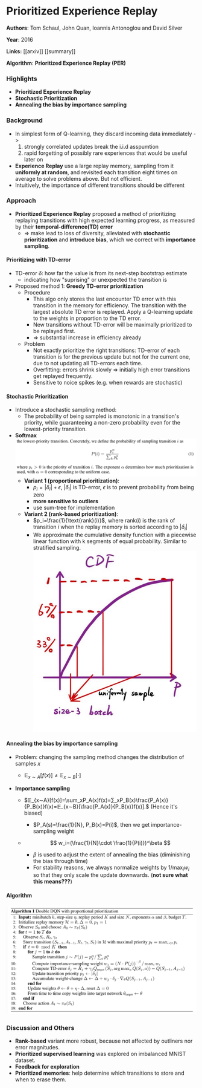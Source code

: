 # Prioritized Experience Replay

**Authors**: Tom Schaul, John Quan, Ioannis Antonoglou and David Silver

**Year**: 2016

**Links:** [[arxiv]] [[summary]]

**Algorithm**: **Prioritized Experience Replay (PER)**

### Highlights

- **Prioritized Experience Replay**
- **Stochastic Prioritization**
- **Annealing the bias by importance sampling**

### Background

- In simplest form of Q-learning, they discard incoming data immediately ->
  1. strongly correlated updates break the i.i.d asspumtion
  2. rapid forgetting of possibly rare experiences that would be useful later on
- **Experience Replay** use a large replay memory, sampling from it **uniformly at random**, and revisited each transition eight times on average to solve problems above. But not efficient.
- Intuitively, the importance of different transitions should be different

### Approach

- **Prioritized Experience Replay** proposed a method of prioritizing replaying transitions with high expected learning progress, as measured by their **temporal-difference(TD) error** 
  - => make lead to loss of diversity, alleviated with **stochastic prioritization** and **introduce bias**, which we correct with **importance sampling**.

#### Prioritizing with TD-error

- TD-error $\delta$: how far the value is from its next-step bootstrap estimate
  - indicating how "suprising" or unexpected the transition is
- Proposed method 1: **Greedy TD-error prioritization**
  - Procedure
    - This algo only stores the last encounter TD error with this transition in the memory for efficiency. The transition with the largest absolute TD error is replayed. Apply a Q-learning update to the weights in proportion to the TD error.
    - New transitions without TD-error will be maximally prioritized to be replayed first.
    - => substantial increase in efficiency already
  - Problem
    - Not exactly prioritize the right transitions: TD-error of each transition is for the previous update but not for the current one, due to not updating all TD-errors each time.
    - Overfitting: errors shrink slowly => initially high error transitions get replayed frequently.
    - Sensitive to noice spikes (e.g. when rewards are stochastic)

#### Stochastic Prioritization

- Introduce a stochastic sampling method:
  - The probability of being sampled is monotonic in a transition's priority, while guaranteeing a non-zero probability even for the lowest-priority transition.
- **Softmax**![005-1](assets/005-1.png)
  - **Variant 1 (proportional prioritization)**: 
    - $p_i=|\delta_i|+\epsilon$, $|\delta_i|$ is TD-error, $\epsilon$ is to prevent probability from being zero
    - **more sensitive to outliers**
    - use sum-tree for implementation
  - **Variant 2 (rank-based prioritization)**: 
    - $p_i=\frac{1}{\text{rank}(i)}$, where $\text{rank}(i)$ is the rank of transition $i$ when the replay memory is sorted according to $|\delta_i|$
    - We approximate the cumulative density function with a piecewise linear function with k segments of equal probability. Similar to stratified sampling.![8901564215021_.pic](assets/8901564215021_.pic.jpg)

#### Annealing the bias by importance sampling

- Problem: changing the sampling method changes the distribution of samples $x$

  - $\mathbb{E}_{x\sim A}[f(x)] \ne \mathbb{E}_{x\sim B}[\cdot]$

- **Importance sampling**

  - $𝔼_{x∼A}[f(x)]=\sum_xP_A(x)f(x)=∑_xP_B(x)\frac{P_A(x)}{P_B(x)}f(x)=𝔼_{x∼B}[\frac{P_A(x)}{P_B(x)}f(x)].$ (Hence it's biased)

    - $P_A(s)=\frac{1}{N}, P_B(x)=P(i)$, then we get importance-sampling weight

  - $$
    w_i=(\frac{1}{N}\cdot \frac{1}{P(i)})^\beta
    $$

    - $\beta$ is used to adjust the extent of annealing the bias (diminishing the bias through time)
    - For stability reasons, we always normalize weights by $1/ \max_i w_i$ so
      that they only scale the update downwards. (**not sure what this means???**)

#### Algorithm

![005-2](assets/005-2.png)

### Discussion and Others

- **Rank-based** variant more robust, because not affected by outliners nor error magnitudes.
- **Prioritized supervised learning** was explored on imbalanced MNIST dataset.
- **Feedback for exploration**
- **Prioritized memories**: help determine which transitions to store and when to erase them.